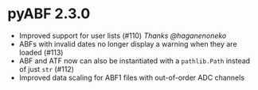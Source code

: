 # pyABF 2.3.0
* Improved support for user lists (#110) _Thanks @haganenoneko_
* ABFs with invalid dates no longer display a warning when they are loaded (#113)
* ABF and ATF now can also be instantiated with a `pathlib.Path` instead of just `str` (#112)
* Improved data scaling for ABF1 files with out-of-order ADC channels